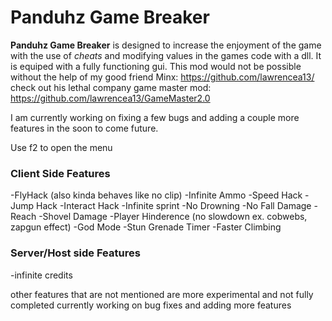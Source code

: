 # Panduhz Game Breaker

**Panduhz Game Breaker** is designed to increase the enjoyment of the game with the use of *cheats* and modifying values in the games code with a dll. It is equiped with a fully functioning gui. This mod would not be possible without the help of my good friend Minx: https://github.com/lawrencea13/ check out his lethal company game master mod: https://github.com/lawrencea13/GameMaster2.0

I am currently working on fixing a few bugs and adding a couple more features in the soon to come future.

Use f2 to open the menu

### Client Side Features
-FlyHack (also kinda behaves like no clip)
-Infinite Ammo
-Speed Hack
-Jump Hack
-Interact Hack
-Infinite sprint
-No Drowning
-No Fall Damage
-Reach 
-Shovel Damage
-Player Hinderence (no slowdown ex. cobwebs, zapgun effect)
-God Mode
-Stun Grenade Timer
-Faster Climbing

### Server/Host side Features
-infinite credits

other features that are not mentioned are more experimental and not fully completed
currently working on bug fixes and adding more features